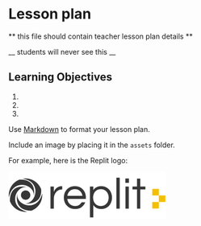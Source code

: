 # Lesson plan
  
  ** this file should contain teacher lesson plan details ** 

  __ students will never see this __

  ## Learning Objectives
  1. 
  2. 
  3. 

  Use [Markdown](https://gist.github.com/cuonggt/9b7d08a597b167299f0d) to format your lesson plan.

  
  
  Include an image by placing it in the `assets` folder.

  For example, here is the Replit logo:

  ![alt text](assets/logo.png)
  
  